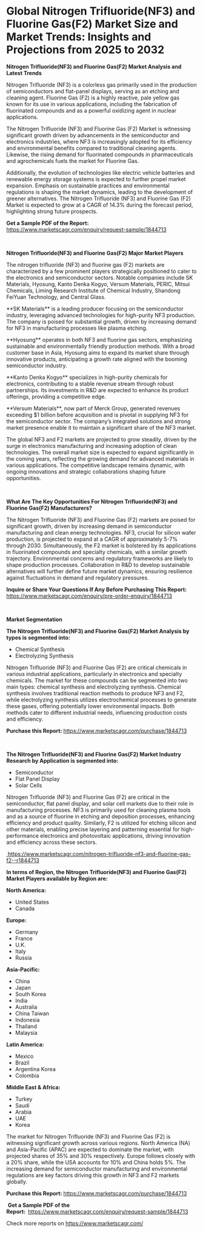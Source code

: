 <p><h1>Global Nitrogen Trifluoride(NF3) and Fluorine Gas(F2) Market Size and Market Trends: Insights and Projections from 2025 to 2032</h1></p><p><strong>Nitrogen Trifluoride(NF3) and Fluorine Gas(F2) Market Analysis and Latest Trends</strong></p>
<p><p>Nitrogen Trifluoride (NF3) is a colorless gas primarily used in the production of semiconductors and flat-panel displays, serving as an etching and cleaning agent. Fluorine Gas (F2) is a highly reactive, pale yellow gas known for its use in various applications, including the fabrication of fluorinated compounds and as a powerful oxidizing agent in nuclear applications.</p><p>The Nitrogen Trifluoride (NF3) and Fluorine Gas (F2) Market is witnessing significant growth driven by advancements in the semiconductor and electronics industries, where NF3 is increasingly adopted for its efficiency and environmental benefits compared to traditional cleaning agents. Likewise, the rising demand for fluorinated compounds in pharmaceuticals and agrochemicals fuels the market for Fluorine Gas.</p><p>Additionally, the evolution of technologies like electric vehicle batteries and renewable energy storage systems is expected to further propel market expansion. Emphasis on sustainable practices and environmental regulations is shaping the market dynamics, leading to the development of greener alternatives. The Nitrogen Trifluoride (NF3) and Fluorine Gas (F2) Market is expected to grow at a CAGR of 14.3% during the forecast period, highlighting strong future prospects.</p></p>
<p><strong>Get a Sample PDF of the Report:&nbsp;</strong> <a href="https://www.marketscagr.com/enquiry/request-sample/1844713?utm_campaign=2180&utm_medium=2&utm_source=Github&utm_content=ia&utm_term=03022025&utm_id=nitrogen-trifluoridenf3-and-fluorine-gasf2">https://www.marketscagr.com/enquiry/request-sample/1844713</a></p>
<p>&nbsp;</p>
<p><strong>Nitrogen Trifluoride(NF3) and Fluorine Gas(F2) Major Market Players</strong></p>
<p><p>The nitrogen trifluoride (NF3) and fluorine gas (F2) markets are characterized by a few prominent players strategically positioned to cater to the electronics and semiconductor sectors. Notable companies include SK Materials, Hyosung, Kanto Denka Kogyo, Versum Materials, PERIC, Mitsui Chemicals, Liming Research Institute of Chemical Industry, Shandong FeiYuan Technology, and Central Glass.</p><p>**SK Materials** is a leading producer focusing on the semiconductor industry, leveraging advanced technologies for high-purity NF3 production. The company is poised for substantial growth, driven by increasing demand for NF3 in manufacturing processes like plasma etching.</p><p>**Hyosung** operates in both NF3 and fluorine gas sectors, emphasizing sustainable and environmentally friendly production methods. With a broad customer base in Asia, Hyosung aims to expand its market share through innovative products, anticipating a growth rate aligned with the booming semiconductor industry.</p><p>**Kanto Denka Kogyo** specializes in high-purity chemicals for electronics, contributing to a stable revenue stream through robust partnerships. Its investments in R&D are expected to enhance its product offerings, providing a competitive edge.</p><p>**Versum Materials**, now part of Merck Group, generated revenues exceeding $1 billion before acquisition and is pivotal in supplying NF3 for the semiconductor sector. The company’s integrated solutions and strong market presence enable it to maintain a significant share of the NF3 market.</p><p>The global NF3 and F2 markets are projected to grow steadily, driven by the surge in electronics manufacturing and increasing adoption of clean technologies. The overall market size is expected to expand significantly in the coming years, reflecting the growing demand for advanced materials in various applications. The competitive landscape remains dynamic, with ongoing innovations and strategic collaborations shaping future opportunities.</p></p>
<p>&nbsp;</p>
<p><strong>What Are The Key Opportunities For Nitrogen Trifluoride(NF3) and Fluorine Gas(F2) Manufacturers?</strong></p>
<p><p>The Nitrogen Trifluoride (NF3) and Fluorine Gas (F2) markets are poised for significant growth, driven by increasing demand in semiconductor manufacturing and clean energy technologies. NF3, crucial for silicon wafer production, is projected to expand at a CAGR of approximately 5-7% through 2030. Simultaneously, the F2 market is bolstered by its applications in fluorinated compounds and specialty chemicals, with a similar growth trajectory. Environmental concerns and regulatory frameworks are likely to shape production processes. Collaboration in R&D to develop sustainable alternatives will further define future market dynamics, ensuring resilience against fluctuations in demand and regulatory pressures.</p></p>
<p><strong>Inquire or Share Your Questions If Any Before Purchasing This Report:</strong> <a href="https://www.marketscagr.com/enquiry/pre-order-enquiry/1844713?utm_campaign=2180&utm_medium=2&utm_source=Github&utm_content=ia&utm_term=03022025&utm_id=nitrogen-trifluoridenf3-and-fluorine-gasf2">https://www.marketscagr.com/enquiry/pre-order-enquiry/1844713</a></p>
<p>&nbsp;</p>
<p><strong>Market Segmentation</strong></p>
<p><strong>The Nitrogen Trifluoride(NF3) and Fluorine Gas(F2) Market Analysis by types is segmented into:</strong></p>
<p><ul><li>Chemical Synthesis</li><li>Electrolyzing Synthesis</li></ul></p>
<p><p>Nitrogen Trifluoride (NF3) and Fluorine Gas (F2) are critical chemicals in various industrial applications, particularly in electronics and specialty chemicals. The market for these compounds can be segmented into two main types: chemical synthesis and electrolyzing synthesis. Chemical synthesis involves traditional reaction methods to produce NF3 and F2, while electrolyzing synthesis utilizes electrochemical processes to generate these gases, offering potentially lower environmental impacts. Both methods cater to different industrial needs, influencing production costs and efficiency.</p></p>
<p><strong>Purchase this Report:&nbsp;</strong><a href="https://www.marketscagr.com/purchase/1844713?utm_campaign=2180&utm_medium=2&utm_source=Github&utm_content=ia&utm_term=03022025&utm_id=nitrogen-trifluoridenf3-and-fluorine-gasf2">https://www.marketscagr.com/purchase/1844713</a></p>
<p>&nbsp;</p>
<p><strong>The Nitrogen Trifluoride(NF3) and Fluorine Gas(F2) Market Industry Research by Application is segmented into:</strong></p>
<p><ul><li>Semiconductor</li><li>Flat Panel Display</li><li>Solar Cells</li></ul></p>
<p><p>Nitrogen Trifluoride (NF3) and Fluorine Gas (F2) are critical in the semiconductor, flat panel display, and solar cell markets due to their role in manufacturing processes. NF3 is primarily used for cleaning plasma tools and as a source of fluorine in etching and deposition processes, enhancing efficiency and product quality. Similarly, F2 is utilized for etching silicon and other materials, enabling precise layering and patterning essential for high-performance electronics and photovoltaic applications, driving innovation and efficiency across these sectors.</p></p>
<p><a href="https://www.marketscagr.com/nitrogen-trifluoride-nf3-and-fluorine-gas-f2--r1844713?utm_campaign=2180&utm_medium=2&utm_source=Github&utm_content=ia&utm_term=03022025&utm_id=nitrogen-trifluoridenf3-and-fluorine-gasf2">&nbsp;https://www.marketscagr.com/nitrogen-trifluoride-nf3-and-fluorine-gas-f2--r1844713</a></p>
<p><strong>In terms of Region, the Nitrogen Trifluoride(NF3) and Fluorine Gas(F2) Market Players available by Region are:</strong></p>
<p>
    <p> <strong> North America: </strong>
        <ul>
            <li>United States</li>
            <li>Canada</li>
        </ul>
        </p> 
    <p> <strong> Europe: </strong>
        <ul>
            <li>Germany</li>
            <li>France</li>
            <li>U.K.</li>
            <li>Italy</li>
            <li>Russia</li>
        </ul>
        </p> 
    <p> <strong> Asia-Pacific: </strong>
        <ul>
            <li>China</li>
            <li>Japan</li>
            <li>South Korea</li>
            <li>India</li>
            <li>Australia</li>
            <li>China Taiwan</li>
            <li>Indonesia</li>
            <li>Thailand</li>
            <li>Malaysia</li>
        </ul>
        </p> 
    <p> <strong> Latin America: </strong>
        <ul>
            <li>Mexico</li>
            <li>Brazil</li>
            <li>Argentina Korea</li>
            <li>Colombia</li>
        </ul>
        </p> 
    <p> <strong> Middle East & Africa: </strong>
        <ul>
            <li>Turkey</li>
            <li>Saudi</li>
            <li>Arabia</li>
            <li>UAE</li>
            <li>Korea</li>
        </ul>
    </p>
    </p>
<p><p>The market for Nitrogen Trifluoride (NF3) and Fluorine Gas (F2) is witnessing significant growth across various regions. North America (NA) and Asia-Pacific (APAC) are expected to dominate the market, with projected shares of 35% and 30% respectively. Europe follows closely with a 20% share, while the USA accounts for 10% and China holds 5%. The increasing demand for semiconductor manufacturing and environmental regulations are key factors driving this growth in NF3 and F2 markets globally.</p></p>
<p><strong>Purchase this Report: </strong><a href="https://www.marketscagr.com/purchase/1844713?utm_campaign=2180&utm_medium=2&utm_source=Github&utm_content=ia&utm_term=03022025&utm_id=nitrogen-trifluoridenf3-and-fluorine-gasf2">https://www.marketscagr.com/purchase/1844713</a></p>
<p>&nbsp;<strong>Get a Sample PDF of the Report:&nbsp;&nbsp;</strong><a href="https://www.marketscagr.com/enquiry/request-sample/1844713?utm_campaign=2180&utm_medium=2&utm_source=Github&utm_content=ia&utm_term=03022025&utm_id=nitrogen-trifluoridenf3-and-fluorine-gasf2">https://www.marketscagr.com/enquiry/request-sample/1844713</a></p>
<p><strong></strong></p>
<p>Check more reports on <a href="https://www.marketscagr.com/?utm_campaign=2180&utm_medium=2&utm_source=Github&utm_content=ia&utm_term=03022025&utm_id=nitrogen-trifluoridenf3-and-fluorine-gasf2">https://www.marketscagr.com/</a></p>